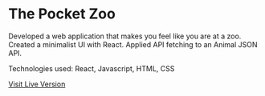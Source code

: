 # The Pocket Zoo

Developed a web application that makes you feel like you are at a zoo. 
Created a minimalist UI with React.
Applied API fetching to an Animal JSON API.

Technologies used: React, Javascript, HTML, CSS

[Visit Live Version](https://the-pocketzoo.web.app/)
